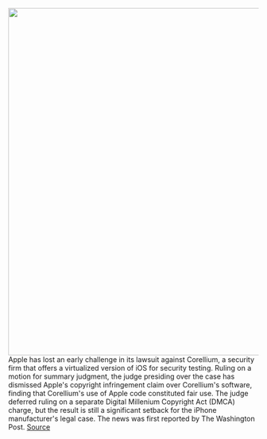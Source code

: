 <img src='https://cdn.vox-cdn.com/thumbor/xKATU1XU3au7q8R6gHewn--NYo0=/0x0:2040x1360/1200x800/filters:focal(857x517:1183x843)/cdn.vox-cdn.com/uploads/chorus_image/image/68594968/acastro_180604_1777_apple_wwdc_0003.0.jpg' width='700px' /><br/>
Apple has lost an early challenge in its lawsuit against Corellium, a security firm that offers a virtualized version of iOS for security testing. Ruling on a motion for summary judgment, the judge presiding over the case has dismissed Apple's copyright infringement claim over Corellium's software, finding that Corellium's use of Apple code constituted fair use. The judge deferred ruling on a separate Digital Millenium Copyright Act (DMCA) charge, but the result is still a significant setback for the iPhone manufacturer's legal case. The news was first reported by The Washington Post.
<a href='https://www.theverge.com/2020/12/29/22205130/apple-corellium-dismissed-copyright-dmca-fair-use'> Source <a/>